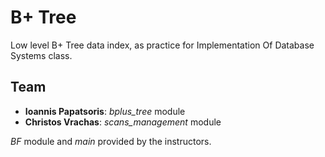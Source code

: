 # B+ Tree
Low level B+ Tree data index, as practice for Implementation Of Database Systems class.

## Team
* **Ioannis Papatsoris**: *bplus_tree* module
* **Christos Vrachas**: *scans_management* module

*BF* module and *main* provided by the instructors.
